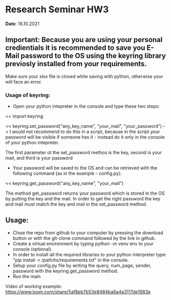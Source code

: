 # Research Seminar HW3

**Date**: 16.10.2021

## Important: Because you are using your personal credientials it is recommended to save you E-Mail password to the OS using the keyring library previosly installed from your requirements. 
Make sure your xlsx file is closed while saving with python, otherwise your will face an error. 

### Usage of keyring: 
- Open your python intepreter in the console and type these two steps:

<< import keyring

<< keyring.set_password("any_key_name", "your_mail", "your_password") -> I would not recommend to do this in a script, because in the script your password will be visible if someone has it - instead do it only in the console of your python intepreter.

The first parameter ot the set_password methos is the key, second is your mail, and third is your password

- Your password will be saved to the OS and can be retrieved with the following command (as in the example - config.py):

<< keyring.get_password("any_key_name", "your_mail")

The method get_password returns your password which is stored in the OS by putting the key and the mail. In order to get the right password the key and mail must match the key and mail in the set_password method. 

## Usage:

- Close the repo from github to your computer by pressing the download button or with the git-clone command followed by the link in github.
- Create a virtual environment by typing python -m venv env to your console (optional).
- In order to install all the required libraries to your python interpreter type "pip install -r /path/to/requirements.txt" in the console.
- Setup your config.py file by writing the query, num_page, sender, password with the keyring.get_password method.
- Run the main


Video of working example: https://www.loom.com/share/5af8eb7b53e8484ba6a4a3117de1983e




